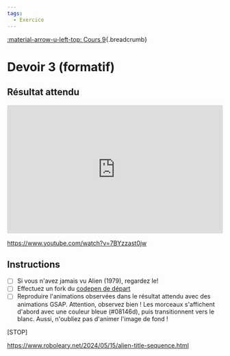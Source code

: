 ```yaml
---
tags:
  - Exercice
---
```


[:material-arrow-u-left-top: Cours 9](../cours09.md){.breadcrumb}

# Devoir 3 (formatif)

## Résultat attendu

<iframe height="300" style="width: 100%;" scrolling="no" title="Alien (CSS) title animation" src="https://codepen.io/tim-momo/embed/PoMOxmb?default-tab=result&theme-id=50173" frameborder="no" loading="lazy" allowtransparency="true" allowfullscreen="true">
  See the Pen <a href="https://codepen.io/tim-momo/pen/PoMOxmb">
  Alien (CSS) title animation</a> by TIM Montmorency (<a href="https://codepen.io/tim-momo">@tim-momo</a>)
  on <a href="https://codepen.io">CodePen</a>.
</iframe>

<https://www.youtube.com/watch?v=7BYzzast0jw>

## Instructions

- [ ] Si vous n'avez jamais vu Alien (1979), regardez le!
- [ ] Effectuez un fork du [codepen de départ](https://codepen.io/tim-momo/pen/qBeVyJd/d89b2efcd3df34cf7c921b45e40bc0e0)
- [ ] Reproduire l'animations observées dans le résultat attendu avec des animations GSAP. Attention, observez bien ! Les morceaux s'affichent d'abord avec une couleur bleue (#08146d), puis transitionnent vers le blanc. Aussi, n'oubliez pas d'animer l'image de fond !

[STOP]

https://www.roboleary.net/2024/05/15/alien-title-sequence.html
